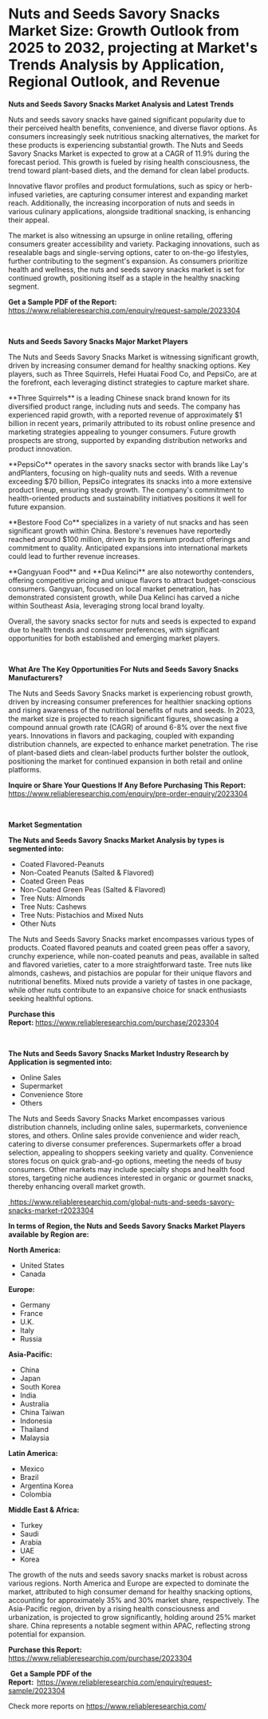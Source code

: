 <p><h1>Nuts and Seeds Savory Snacks Market Size: Growth Outlook from 2025 to 2032, projecting at Market's Trends Analysis by Application, Regional Outlook, and Revenue</h1></p><p><strong>Nuts and Seeds Savory Snacks Market Analysis and Latest Trends</strong></p>
<p><p>Nuts and seeds savory snacks have gained significant popularity due to their perceived health benefits, convenience, and diverse flavor options. As consumers increasingly seek nutritious snacking alternatives, the market for these products is experiencing substantial growth. The Nuts and Seeds Savory Snacks Market is expected to grow at a CAGR of 11.9% during the forecast period. This growth is fueled by rising health consciousness, the trend toward plant-based diets, and the demand for clean label products. </p><p>Innovative flavor profiles and product formulations, such as spicy or herb-infused varieties, are capturing consumer interest and expanding market reach. Additionally, the increasing incorporation of nuts and seeds in various culinary applications, alongside traditional snacking, is enhancing their appeal. </p><p>The market is also witnessing an upsurge in online retailing, offering consumers greater accessibility and variety. Packaging innovations, such as resealable bags and single-serving options, cater to on-the-go lifestyles, further contributing to the segment's expansion. As consumers prioritize health and wellness, the nuts and seeds savory snacks market is set for continued growth, positioning itself as a staple in the healthy snacking segment.</p></p>
<p><strong>Get a Sample PDF of the Report:&nbsp;</strong> <a href="https://www.reliableresearchiq.com/enquiry/request-sample/2023304?utm_campaign=3171&utm_medium=2&utm_source=Github&utm_content=ia&utm_term=29032025&utm_id=nuts-and-seeds-savory-snacks">https://www.reliableresearchiq.com/enquiry/request-sample/2023304</a></p>
<p>&nbsp;</p>
<p><strong>Nuts and Seeds Savory Snacks Major Market Players</strong></p>
<p><p>The Nuts and Seeds Savory Snacks Market is witnessing significant growth, driven by increasing consumer demand for healthy snacking options. Key players, such as Three Squirrels, Hefei Huatai Food Co, and PepsiCo, are at the forefront, each leveraging distinct strategies to capture market share.</p><p>**Three Squirrels** is a leading Chinese snack brand known for its diversified product range, including nuts and seeds. The company has experienced rapid growth, with a reported revenue of approximately $1 billion in recent years, primarily attributed to its robust online presence and marketing strategies appealing to younger consumers. Future growth prospects are strong, supported by expanding distribution networks and product innovation.</p><p>**PepsiCo** operates in the savory snacks sector with brands like Lay's andPlanters, focusing on high-quality nuts and seeds. With a revenue exceeding $70 billion, PepsiCo integrates its snacks into a more extensive product lineup, ensuring steady growth. The company's commitment to health-oriented products and sustainability initiatives positions it well for future expansion.</p><p>**Bestore Food Co** specializes in a variety of nut snacks and has seen significant growth within China. Bestore's revenues have reportedly reached around $100 million, driven by its premium product offerings and commitment to quality. Anticipated expansions into international markets could lead to further revenue increases.</p><p>**Gangyuan Food** and **Dua Kelinci** are also noteworthy contenders, offering competitive pricing and unique flavors to attract budget-conscious consumers. Gangyuan, focused on local market penetration, has demonstrated consistent growth, while Dua Kelinci has carved a niche within Southeast Asia, leveraging strong local brand loyalty.</p><p>Overall, the savory snacks sector for nuts and seeds is expected to expand due to health trends and consumer preferences, with significant opportunities for both established and emerging market players.</p></p>
<p>&nbsp;</p>
<p><strong>What Are The Key Opportunities For Nuts and Seeds Savory Snacks Manufacturers?</strong></p>
<p><p>The Nuts and Seeds Savory Snacks market is experiencing robust growth, driven by increasing consumer preferences for healthier snacking options and rising awareness of the nutritional benefits of nuts and seeds. In 2023, the market size is projected to reach significant figures, showcasing a compound annual growth rate (CAGR) of around 6-8% over the next five years. Innovations in flavors and packaging, coupled with expanding distribution channels, are expected to enhance market penetration. The rise of plant-based diets and clean-label products further bolster the outlook, positioning the market for continued expansion in both retail and online platforms.</p></p>
<p><strong>Inquire or Share Your Questions If Any Before Purchasing This Report:</strong> <a href="https://www.reliableresearchiq.com/enquiry/pre-order-enquiry/2023304?utm_campaign=3171&utm_medium=2&utm_source=Github&utm_content=ia&utm_term=29032025&utm_id=nuts-and-seeds-savory-snacks">https://www.reliableresearchiq.com/enquiry/pre-order-enquiry/2023304</a></p>
<p>&nbsp;</p>
<p><strong>Market Segmentation</strong></p>
<p><strong>The Nuts and Seeds Savory Snacks Market Analysis by types is segmented into:</strong></p>
<p><ul><li>Coated Flavored-Peanuts</li><li>Non-Coated Peanuts (Salted & Flavored)</li><li>Coated Green Peas</li><li>Non-Coated Green Peas (Salted & Flavored)</li><li>Tree Nuts: Almonds</li><li>Tree Nuts: Cashews</li><li>Tree Nuts: Pistachios and Mixed Nuts</li><li>Other Nuts</li></ul></p>
<p><p>The Nuts and Seeds Savory Snacks market encompasses various types of products. Coated flavored peanuts and coated green peas offer a savory, crunchy experience, while non-coated peanuts and peas, available in salted and flavored varieties, cater to a more straightforward taste. Tree nuts like almonds, cashews, and pistachios are popular for their unique flavors and nutritional benefits. Mixed nuts provide a variety of tastes in one package, while other nuts contribute to an expansive choice for snack enthusiasts seeking healthful options.</p></p>
<p><strong>Purchase this Report:&nbsp;</strong><a href="https://www.reliableresearchiq.com/purchase/2023304?utm_campaign=3171&utm_medium=2&utm_source=Github&utm_content=ia&utm_term=29032025&utm_id=nuts-and-seeds-savory-snacks">https://www.reliableresearchiq.com/purchase/2023304</a></p>
<p>&nbsp;</p>
<p><strong>The Nuts and Seeds Savory Snacks Market Industry Research by Application is segmented into:</strong></p>
<p><ul><li>Online Sales</li><li>Supermarket</li><li>Convenience Store</li><li>Others</li></ul></p>
<p><p>The Nuts and Seeds Savory Snacks Market encompasses various distribution channels, including online sales, supermarkets, convenience stores, and others. Online sales provide convenience and wider reach, catering to diverse consumer preferences. Supermarkets offer a broad selection, appealing to shoppers seeking variety and quality. Convenience stores focus on quick grab-and-go options, meeting the needs of busy consumers. Other markets may include specialty shops and health food stores, targeting niche audiences interested in organic or gourmet snacks, thereby enhancing overall market growth.</p></p>
<p><a href="https://www.reliableresearchiq.com/global-nuts-and-seeds-savory-snacks-market-r2023304?utm_campaign=3171&utm_medium=2&utm_source=Github&utm_content=ia&utm_term=29032025&utm_id=nuts-and-seeds-savory-snacks">&nbsp;https://www.reliableresearchiq.com/global-nuts-and-seeds-savory-snacks-market-r2023304</a></p>
<p><strong>In terms of Region, the Nuts and Seeds Savory Snacks Market Players available by Region are:</strong></p>
<p>
    <p> <strong> North America: </strong>
        <ul>
            <li>United States</li>
            <li>Canada</li>
        </ul>
        </p> 
    <p> <strong> Europe: </strong>
        <ul>
            <li>Germany</li>
            <li>France</li>
            <li>U.K.</li>
            <li>Italy</li>
            <li>Russia</li>
        </ul>
        </p> 
    <p> <strong> Asia-Pacific: </strong>
        <ul>
            <li>China</li>
            <li>Japan</li>
            <li>South Korea</li>
            <li>India</li>
            <li>Australia</li>
            <li>China Taiwan</li>
            <li>Indonesia</li>
            <li>Thailand</li>
            <li>Malaysia</li>
        </ul>
        </p> 
    <p> <strong> Latin America: </strong>
        <ul>
            <li>Mexico</li>
            <li>Brazil</li>
            <li>Argentina Korea</li>
            <li>Colombia</li>
        </ul>
        </p> 
    <p> <strong> Middle East & Africa: </strong>
        <ul>
            <li>Turkey</li>
            <li>Saudi</li>
            <li>Arabia</li>
            <li>UAE</li>
            <li>Korea</li>
        </ul>
    </p>
    </p>
<p><p>The growth of the nuts and seeds savory snacks market is robust across various regions. North America and Europe are expected to dominate the market, attributed to high consumer demand for healthy snacking options, accounting for approximately 35% and 30% market share, respectively. The Asia-Pacific region, driven by a rising health consciousness and urbanization, is projected to grow significantly, holding around 25% market share. China represents a notable segment within APAC, reflecting strong potential for expansion.</p></p>
<p><strong>Purchase this Report: </strong><a href="https://www.reliableresearchiq.com/purchase/2023304?utm_campaign=3171&utm_medium=2&utm_source=Github&utm_content=ia&utm_term=29032025&utm_id=nuts-and-seeds-savory-snacks">https://www.reliableresearchiq.com/purchase/2023304</a></p>
<p>&nbsp;<strong>Get a Sample PDF of the Report:&nbsp;&nbsp;</strong><a href="https://www.reliableresearchiq.com/enquiry/request-sample/2023304?utm_campaign=3171&utm_medium=2&utm_source=Github&utm_content=ia&utm_term=29032025&utm_id=nuts-and-seeds-savory-snacks">https://www.reliableresearchiq.com/enquiry/request-sample/2023304</a></p>
<p><strong></strong></p>
<p>Check more reports on <a href="https://www.reliableresearchiq.com/?utm_campaign=3171&utm_medium=2&utm_source=Github&utm_content=ia&utm_term=29032025&utm_id=nuts-and-seeds-savory-snacks">https://www.reliableresearchiq.com/</a></p>